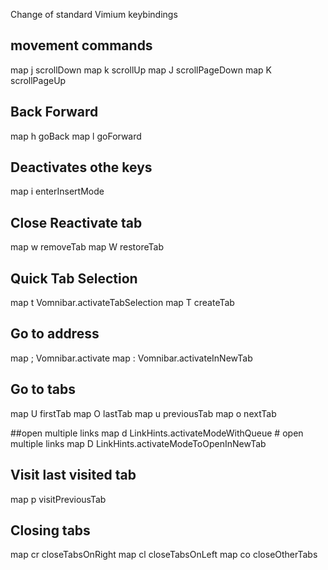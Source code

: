 Change of standard Vimium keybindings

## movement commands
map j scrollDown
map k scrollUp
map J scrollPageDown
map K scrollPageUp

## Back Forward
map h goBack
map l goForward

## Deactivates othe keys
map i enterInsertMode

## Close Reactivate tab
map w removeTab 
map W restoreTab

## Quick Tab Selection
map t Vomnibar.activateTabSelection
map T createTab

## Go to address
map ; Vomnibar.activate
map : Vomnibar.activateInNewTab

## Go to tabs
map U firstTab
map O lastTab
map u previousTab
map o nextTab

##open multiple links
map d LinkHints.activateModeWithQueue   # open multiple links
map D LinkHints.activateModeToOpenInNewTab

## Visit last visited tab
map p visitPreviousTab

## Closing tabs
map cr closeTabsOnRight
map cl closeTabsOnLeft
map co closeOtherTabs

